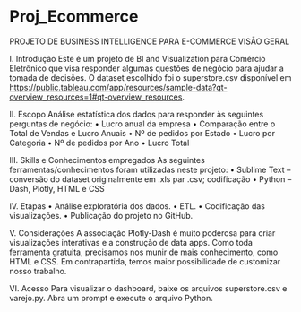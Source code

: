 # Proj_Ecommerce

PROJETO DE BUSINESS INTELLIGENCE PARA E-COMMERCE
VISÃO GERAL

I.	Introdução
Este é um projeto de BI and Visualization para Comércio Eletrônico que visa responder algumas questões de negócio para ajudar a tomada de decisões.
O dataset escolhido foi o superstore.csv disponível em https://public.tableau.com/app/resources/sample-data?qt-overview_resources=1#qt-overview_resources.

II.	Escopo
Análise estatística dos dados para responder às seguintes perguntas de negócio: 
•	Lucro anual da empresa
•	Comparação entre o Total de Vendas e Lucro Anuais
•	Nº de pedidos por Estado
•	Lucro por Categoria
•	Nº de pedidos por Ano
•	Lucro Total

III.	Skills e Conhecimentos empregados
As seguintes ferramentas/conhecimentos foram utilizadas neste projeto:
•	Sublime Text – conversão do dataset originalmente em .xls par .csv; codificação
•	Python – Dash, Plotly, HTML e CSS

IV.	Etapas
•	Análise exploratória dos dados.
•	ETL.
•	Codificação das visualizações.
•	Publicação do projeto no GitHub.

V.	Considerações
A associação Plotly-Dash é muito poderosa para criar visualizações interativas e a construção de data apps. Como toda ferramenta gratuita, precisamos nos munir de mais conhecimento, como HTML e CSS. Em contrapartida, temos maior possibilidade de customizar nosso trabalho.

VI.	Acesso
Para visualizar o dashboard, baixe os arquivos superstore.csv e varejo.py. Abra um prompt e execute o arquivo Python.
